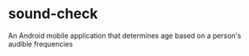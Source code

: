 # sound-check
An Android mobile application that determines age based on a person's audible frequencies
